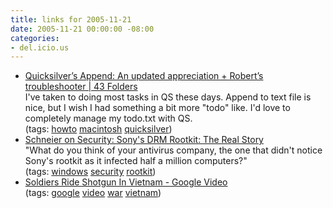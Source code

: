 ```yaml
---
title: links for 2005-11-21
date: 2005-11-21 00:00:00 -08:00
categories:
- del.icio.us
---
```


<ul class="delicious">
	<li>
		<div class="delicious-link"><a href="http://www.43folders.com/2005/11/21/qs-redux/">Quicksilver’s Append: An updated appreciation + Robert’s troubleshooter | 43 Folders</a></div>
		<div class="delicious-extended">I've taken to doing most tasks in QS these days. Append to text file is nice, but I wish I had something a bit more "todo" like. I'd love to completely manage my todo.txt with QS.</div>
		<div class="delicious-tags">(tags: <a href="http://del.icio.us/torrez/howto">howto</a> <a href="http://del.icio.us/torrez/macintosh">macintosh</a> <a href="http://del.icio.us/torrez/quicksilver">quicksilver</a>)</div>
	</li>
	<li>
		<div class="delicious-link"><a href="http://www.schneier.com/blog/archives/2005/11/sonys_drm_rootk.html">Schneier on Security: Sony's DRM Rootkit: The Real Story</a></div>
		<div class="delicious-extended">"What do you think of your antivirus company, the one that didn't notice Sony's rootkit as it infected half a million computers?"</div>
		<div class="delicious-tags">(tags: <a href="http://del.icio.us/torrez/windows">windows</a> <a href="http://del.icio.us/torrez/security">security</a> <a href="http://del.icio.us/torrez/rootkit">rootkit</a>)</div>
	</li>
	<li>
		<div class="delicious-link"><a href="http://video.google.com/videoplay?docid=3297175098751129422">Soldiers Ride Shotgun In Vietnam - Google Video</a></div>
		<div class="delicious-tags">(tags: <a href="http://del.icio.us/torrez/google">google</a> <a href="http://del.icio.us/torrez/video">video</a> <a href="http://del.icio.us/torrez/war">war</a> <a href="http://del.icio.us/torrez/vietnam">vietnam</a>)</div>
	</li>
</ul>
